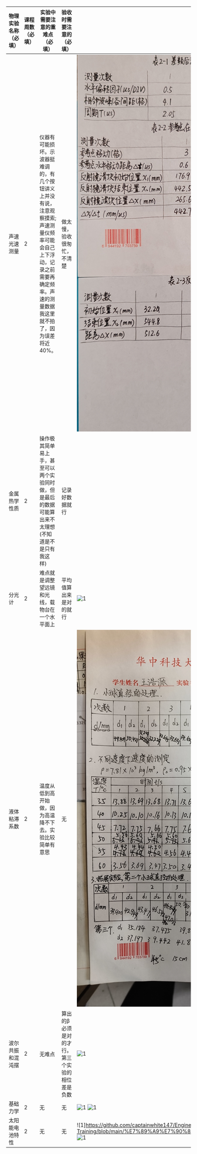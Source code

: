| 物理实验名称（必填） | 课程周数（必填） | 实验中需要注意的重难点（必填）                               | 验收时需要注意的（必填）                        | 物理实验报告图片                                        |
| -------------------- | ---------------- | ------------------------------------------------------------ | ----------------------------------------------- | ------------------------------------------------------- |
| 声速光速测量         | 2                | 仪器有可能损坏。示波器挺难调的，有几个按钮讲义上并没有说，注意观察摸索;声速测量仪频率可能会自己上下浮动，记录之前需要再确定频率。声速的测量数据我这里就不拍了，因为误差将近40%。 | 做太慢，验收很匆忙，不清楚                      |  ![1](https://github.com/captainwhite147/Engineering-Training/blob/main/%E7%89%A9%E7%90%86%E5%AE%9E%E9%AA%8C/pic2/%E7%89%A9%E7%90%86%E5%AE%9E%E9%AA%8C%E4%BF%A1%E6%81%AF%E6%94%B6%E9%9B%86/%E7%B3%96%E8%9B%8B%E7%99%BD_2024-09-10%2019.59.25_IMG_20240910_195653.jpg)   |
| 金属热学性质         | 2                | 操作极其简单易上手，甚至可以两个实验同时做，但是最后的数据可能算出来不太理想(不知道是不是只有我这样) | 记录好数据就行                                  |                                                         |
| 分光计               | 2                | 难点就是调整望远镜和光线，载物台在一个水平面上               | 平均值算出来是对的就行                          |![1](https://github.com/captainwhite147/Engineering-Training/blob/main/%E7%89%A9%E7%90%86%E5%AE%9E%E9%AA%8C/pic2/%E7%89%A9%E7%90%86%E5%AE%9E%E9%AA%8C%E4%BF%A1%E6%81%AF%E6%94%B6%E9%9B%86/%E8%BE%9E%E5%BF%A7_2024-09-11%2022.18.49_IMG_20240911_221821.jpg ) |
| 液体粘滞系数         | 2                | 温度从低到高开始做，因为高温降不下去。实验比较简单有意思     | 无                                              | ![1](https://github.com/captainwhite147/Engineering-Training/blob/main/%E7%89%A9%E7%90%86%E5%AE%9E%E9%AA%8C/pic2/%E7%89%A9%E7%90%86%E5%AE%9E%E9%AA%8C%E4%BF%A1%E6%81%AF%E6%94%B6%E9%9B%86/A%20FW%20in%20CSE_2024-09-11%2022.18.49_IMG_20240911_221839.jpg ) |
| 波尔共振和混沌摆     | 2                | 无难点                                                       | 算出的β必须是对的才行。第三个实验的相位差是负数 | ![1](https://github.com/captainwhite147/Engineering-Training/blob/main/%E7%89%A9%E7%90%86%E5%AE%9E%E9%AA%8C/pic2/%E7%89%A9%E7%90%86%E5%AE%9E%E9%AA%8C%E4%BF%A1%E6%81%AF%E6%94%B6%E9%9B%86/%E8%BE%9E%E5%BF%A7_2024-09-11%2022.22.03_IMG_20240911_222036.jpg ) |
| 基础力学     | 2                | 无                                                       | 无 |    ![1](https://github.com/captainwhite147/Engineering-Training/blob/main/%E7%89%A9%E7%90%86%E5%AE%9E%E9%AA%8C/pic2/%E7%89%A9%E7%90%86%E5%AE%9E%E9%AA%8C%E4%BF%A1%E6%81%AF%E6%94%B6%E9%9B%86/A822C85798782C7FBB52C1F1830F9E05.jpg)  ![1](https://github.com/captainwhite147/Engineering-Training/blob/main/%E7%89%A9%E7%90%86%E5%AE%9E%E9%AA%8C/pic2/%E7%89%A9%E7%90%86%E5%AE%9E%E9%AA%8C%E4%BF%A1%E6%81%AF%E6%94%B6%E9%9B%86/C0BDBAF14EBB57B808370C4045D7BF06.jpg)   |
| 太阳能电池特性     | 2                | 无                                                       | 无 | ![1]https://github.com/captainwhite147/Engineering-Training/blob/main/%E7%89%A9%E7%90%86%E5%AE%9E%E9%AA%8C/pic2/%E7%89%A9%E7%90%86%E5%AE%9E%E9%AA%8C%E4%BF%A1%E6%81%AF%E6%94%B6%E9%9B%86/8E523308E98AAAFF65D29EE90376E6BB.jpg)   ![1](https://github.com/captainwhite147/Engineering-Training/blob/main/%E7%89%A9%E7%90%86%E5%AE%9E%E9%AA%8C/pic2/%E7%89%A9%E7%90%86%E5%AE%9E%E9%AA%8C%E4%BF%A1%E6%81%AF%E6%94%B6%E9%9B%86/%E8%BE%9E%E5%BF%A7_2024-09-11%2022.22.03_IMG_20240911_222036.jpg )    |
